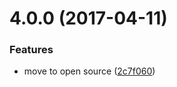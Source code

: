 <a name="4.0.0"></a>
# 4.0.0 (2017-04-11)


### Features

* move to open source ([2c7f060](https://github.com/alfa-laboratory/arui-feather/commit/2c7f060))



